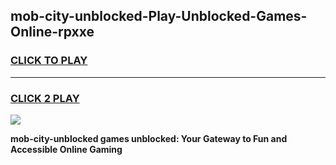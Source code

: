 
## mob-city-unblocked-Play-Unblocked-Games-Online-rpxxe
<h3>
<a href="https://premium76.site?title=mob-city-unblocked&ref=25A">CLICK TO PLAY</a></h3>
<hr>

<h3>
<a href="https://premium76.site?title=mob-city-unblocked&ref=25A">CLICK 2 PLAY</a>
  
</h3>

<a href="https://premium76.site?title=mob-city-unblocked&ref=25A"><img src="https://clearcache.store/games.png"></a>


**mob-city-unblocked games unblocked: Your Gateway to Fun and Accessible Online Gaming**
